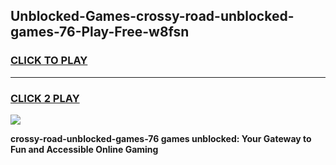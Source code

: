 
## Unblocked-Games-crossy-road-unblocked-games-76-Play-Free-w8fsn
<h3>
<a href="https://premium76.site?title=crossy-road-unblocked-games-76&ref=18A1">CLICK TO PLAY</a></h3>
<hr>

<h3>
<a href="https://premium76.site?title=crossy-road-unblocked-games-76&ref=18A1">CLICK 2 PLAY</a>
  
</h3>

<a href="https://premium76.site?title=crossy-road-unblocked-games-76&ref=18A1"><img src="https://clearcache.store/games.png"></a>


**crossy-road-unblocked-games-76 games unblocked: Your Gateway to Fun and Accessible Online Gaming**
